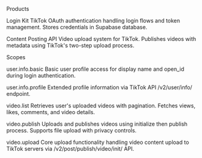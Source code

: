 Products

Login Kit
TikTok OAuth authentication handling login flows and token management. Stores credentials in Supabase database.

Content Posting API
Video upload system for TikTok. Publishes videos with metadata using TikTok's two-step upload process.

Scopes

user.info.basic
Basic user profile access for display name and open_id during login authentication.

user.info.profile
Extended profile information via TikTok API /v2/user/info/ endpoint.

video.list
Retrieves user's uploaded videos with pagination. Fetches views, likes, comments, and video details.

video.publish
Uploads and publishes videos using initialize then publish process. Supports file upload with privacy controls.

video.upload
Core upload functionality handling video content upload to TikTok servers via /v2/post/publish/video/init/ API.